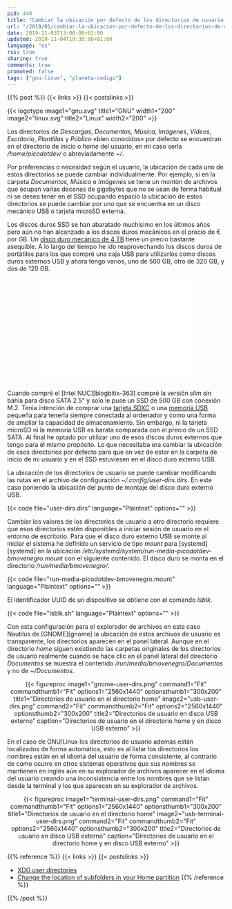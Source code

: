 ```yaml
---
pid: 440
title: "Cambiar la ubicación por defecto de los directorios de usuario en GNU/Linux"
url: "/2019/01/cambiar-la-ubicacion-por-defecto-de-los-directorios-de-usuario-en-gnu-linux/"
date: 2019-11-03T13:00:00+01:00
updated: 2019-11-04T19:30:00+01:00
language: "es"
rss: true
sharing: true
comments: true
promoted: false
tags: ["gnu-linux", "planeta-codigo"]
---
```


{{% post %}}
{{< links >}}
{{< postslinks >}}

{{< logotype image1="gnu.svg" title1="GNU" width1="200" image2="linux.svg" title2="Linux" width2="200" >}}

Los directorios de _Descargas_, _Documentos_, _Música_, _Imágenes_, _Vídeos_, _Escritorio_, _Plantillas_ y _Público_ «bien conocidos» por defecto se encuentran en el directorio de inicio o _home_ del usuario, en mi caso sería _/home/picodotdev/_ o abreviadamente _~/_.

Por preferencias o necesidad según el usuario, la ubicación de cada uno de estos directorios se puede cambiar individualmente. Por ejemplo, si en la carpeta _Documentos_, _Música_ e _Imágenes_ se tiene un montón de archivos que ocupan varias decenas de gigabytes que no se usan de forma habitual ni se desea tener en el SSD ocupando espacio la ubicación de estos directorios se puede cambiar por uno que se encuentra en un disco mecánico USB o tarjeta microSD externa.

Los discos duros SSD se han abaratado muchísimo en los últimos años pero aún no han alcanzado a los discos duros mecánicos en el precio de € por GB. Un [disco duro mecánico de 4 TB](https://amzn.to/2NEWsly) tiene un precio bastante asequible. A lo largo del tiempo he ido reaprovechando los discos duros de portátiles para los que compré una caja USB para utilizarlos como discos duros externos USB y ahora tengo varios, uno de 500 GB, otro de 320 GB, y dos de 120 GB.

<div class="media-amazon" style="text-align: center;">
    <iframe style="width:120px;height:240px;" marginwidth="0" marginheight="0" scrolling="no" frameborder="0" src="//rcm-eu.amazon-adsystem.com/e/cm?lt1=_blank&bc1=000000&IS2=1&bg1=FFFFFF&fc1=000000&lc1=0000FF&t=blobit-21&language=es_ES&o=30&p=8&l=as4&m=amazon&f=ifr&ref=as_ss_li_til&asins=B0713WPGLL&linkId=e4fd44ae2ee8a6632bf514c94a9bcce2"></iframe>
    <iframe style="width:120px;height:240px;" marginwidth="0" marginheight="0" scrolling="no" frameborder="0" src="//rcm-eu.amazon-adsystem.com/e/cm?lt1=_blank&bc1=000000&IS2=1&bg1=FFFFFF&fc1=000000&lc1=0000FF&t=blobit-21&language=es_ES&o=30&p=8&l=as4&m=amazon&f=ifr&ref=as_ss_li_til&asins=B07H1231S8&linkId=51f9f449af48eb3c5f98ae05eb93cbc7"></iframe>
    <iframe style="width:120px;height:240px;" marginwidth="0" marginheight="0" scrolling="no" frameborder="0" src="//rcm-eu.amazon-adsystem.com/e/cm?lt1=_blank&bc1=000000&IS2=1&bg1=FFFFFF&fc1=000000&lc1=0000FF&t=blobit-21&language=es_ES&o=30&p=8&l=as4&m=amazon&f=ifr&ref=as_ss_li_til&asins=B07FD6D4HJ&linkId=7e74aadff0dd2b77d5f5d8ee66108f4d"></iframe>
</div>

Cuando compré el [Intel NUC][blogbitix-363] compré la versión _slim_ sin bahía para disco SATA 2.5" y solo le puse un SSD de 500 GB con conexión M.2. Tenía intención de comprar una [tarjeta SDXC](https://amzn.to/2NE97Fg) o una [memoria USB](https://amzn.to/2NE97Fg) pequeña para tenerla siempre conectada al ordenador y como una forma de ampliar la capacidad de almacenamiento. Sin embargo, ni la tarjeta microSD ni la memoria USB es barata comparada con el precio de un SSD SATA. Al final he optado por utilizar uno de esos discos duros externos que tengo para el mismo propósito. Lo que necesitaba era cambiar la ubicación de esos directorios por defecto para que en vez de estar en la carpeta de inicio de mi usuario y en el SSD estuviesen en el disco duro externo USB.

La ubicación de los directorios de usuario se puede cambiar modificando las rutas en el archivo de configuración _~/.config/user-dirs.dirs_. En este caso poniendo la ubicación del punto de montaje del disco duro externo USB.

{{< code file="user-dirs.dirs" language="Plaintext" options="" >}}

Cambiar los valores de los directorios de usuario a otro directorio requiere que esos directorios estén disponibles a iniciar sesión de usuario en el entorno de escritorio. Para que el disco duro externo USB se monte al iniciar el sistema he definido un servicio de tipo _mount_ para [systemd][systemd] en la ubicación _/etc/systemd/system/run-media-picodotdev-bmovenegro.mount_ con el siguiente contenido. El disco duro se monta en el directorio _/run/media/bmovenegro/_.

{{< code file="run-media-picodotdev-bmovenegro.mount" language="Plaintext" options="" >}}

El identificador UUID de un dispositivo se obtiene con el comando _lsblk_.

{{< code file="lsblk.sh" language="Plaintext" options="" >}}

Con esta configuración para el explorador de archivos en este caso Nautilus de [GNOME][gnome] la ubicación de estos archivos de usuario es transparente, los directorios aparecen en el panel lateral. Aunque en el directorio _home_ siguen existiendo las carpetas originales de los directorios de usuario realmente cuando se hace clic en el panel lateral del directorio _Documentos_ se muestra el contenido _/run/media/bmovenegro/Documentos_ y no de _~/Documentos_.

<div class="media" style="text-align: center;">
    {{< figureproc
        image1="gnome-user-dirs.png" command1="Fit" commandthumb1="Fit" options1="2560x1440" optionsthumb1="300x200" title1="Directorios de usuario en el directorio home"
        image2="usb-user-dirs.png" command2="Fit" commandthumb2="Fit" options2="2560x1440" optionsthumb2="300x200" title2="Directorios de usuario en disco USB externo"
        caption="Directorios de usuario en el directorio home y en disco USB externo" >}}
</div>

En el caso de GNU/Linux los directorios de usuario además están localizados de forma automática, esto es al listar los directorios los nombres están en el idioma del usuario de forma consistente, al contrario de como ocurre en otros sistemas operativos que sus nombres se mantienen en inglés aún en su explorador de archivos aparecer en el idioma del usuario creando una inconsistencia entre los nombres que se listan desde la terminal y los que aparecen en su explorador de archivos. 

<div class="media" style="text-align: center;">
    {{< figureproc
        image1="terminal-user-dirs.png" command1="Fit" commandthumb1="Fit" options1="2560x1440" optionsthumb1="300x200" title1="Directorios de usuario en el directorio home"
        image2="usb-terminal-user-dirs.png" command2="Fit" commandthumb2="Fit" options2="2560x1440" optionsthumb2="300x200" title2="Directorios de usuario en disco USB externo"
        caption="Directorios de usuario en el directorio home y en disco USB externo" >}}
</div>

{{% reference %}}
{{< links >}}
{{< postslinks >}}
* [XDG user directories](https://wiki.archlinux.org/index.php/XDG_user_directories)
* [Change the location of subfolders in your Home partition](https://sites.google.com/site/installationubuntu/tweaking-ubuntu/change-the-location-of-subfolders-in-your-home-partition)
{{% /reference %}}

{{% /post %}}
